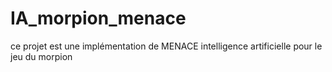 # IA_morpion_menace
ce projet est une implémentation de MENACE intelligence artificielle pour le jeu du morpion
